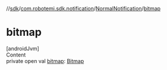 //[sdk](../../../index.md)/[com.robotemi.sdk.notification](../index.md)/[NormalNotification](index.md)/[bitmap](bitmap.md)



# bitmap  
[androidJvm]  
Content  
private open val [bitmap](bitmap.md): [Bitmap](https://developer.android.com/reference/kotlin/android/graphics/Bitmap.html)  



